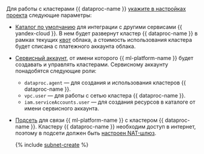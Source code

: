 Для работы с кластерами {{ dataproc-name }} [укажите в настройках проекта](../../datasphere/operations/projects/update.md) следующие параметры:
* [Каталог по умолчанию](../../resource-manager/concepts/resources-hierarchy.md#folder) для интеграции с другими сервисами {{ yandex-cloud }}. В нем будет развернут кластер {{ dataproc-name }} в рамках текущих [квот](../../data-proc/concepts/limits.md) облака, а стоимость использования кластера будет списана с платежного аккаунта облака.
* [Сервисный аккаунт](../../iam/concepts/users/service-accounts.md), от имени которого {{ ml-platform-name }} будет создавать и управлять кластерами. Сервисному аккаунту понадобятся следующие роли:
   * `dataproc.agent` — для создания и использования кластеров {{ dataproc-name }}.
   * `vpc.user` — для работы с сетью кластера {{ dataproc-name }}.
   * `iam.serviceAccounts.user` — для создания ресурсов в каталоге от имени сервисного аккаунта.
* [Подсеть](../../vpc/concepts/network.md#subnet) для связи {{ ml-platform-name }} с кластером {{ dataproc-name }}. Кластеру {{ dataproc-name }} необходим доступ в интернет, поэтому в подсети должен быть [настроен NAT-шлюз](../../vpc/operations/create-nat-gateway.md).

  {% include [subnet-create](../../_includes/subnet-create.md) %}
